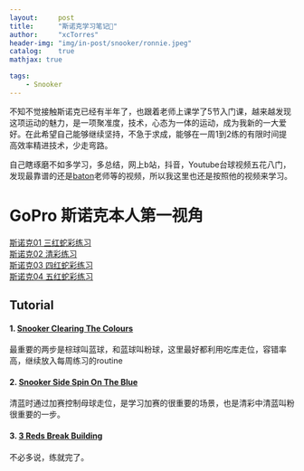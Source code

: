 ```yaml
---
layout:     post
title:      "斯诺克学习笔记🎱"
author:     "xcTorres"
header-img: "img/in-post/snooker/ronnie.jpeg"
catalog:    true
mathjax: true

tags:
    - Snooker
---  
```


不知不觉接触斯诺克已经有半年了，也跟着老师上课学了5节入门课，越来越发现这项运动的魅力，是一项聚准度，技术，心态为一体的运动，成为我新的一大爱好。在此希望自己能够继续坚持，不急于求成，能够在一周1到2练的有限时间提高效率精进技术，少走弯路。

自己瞎琢磨不如多学习，多总结，网上b站，抖音，Youtube台球视频五花八门，发现最靠谱的还是[baton](https://www.bartonsnooker.co.uk/)老师等的视频，所以我这里也还是按照他的视频来学习。

# GoPro 斯诺克本人第一视角

[斯诺克01 三红蛇彩练习](https://www.bilibili.com/video/BV1rt42187YR/?spm_id_from=333.999.0.0)  
[斯诺克02 清彩练习](https://www.bilibili.com/video/BV1di421f73Z/?spm_id_from=333.999.0.0&vd_source=885072747156d73817fc60cd40a9d16d)  
[斯诺克03 四红蛇彩练习](https://www.bilibili.com/video/BV1mf42197Mk/)  
[斯诺克04 五红蛇彩练习](https://www.bilibili.com/video/BV1hJSyYkExA/)


## Tutorial
#### 1. [Snooker Clearing The Colours](https://www.youtube.com/watch?v=BnLJ2znIFh4)
最重要的两步是棕球叫蓝球，和蓝球叫粉球，这里最好都利用吃库走位，容错率高，继续放入每周练习的routine
#### 2. [Snooker Side Spin On The Blue](https://www.youtube.com/watch?v=HYFmkCzJZ7A&t=2s)
清蓝时通过加赛控制母球走位，是学习加赛的很重要的场景，也是清彩中清蓝叫粉很重要的一步。
#### 3. [3 Reds Break Building](https://www.youtube.com/watch?v=I5nkzi55xbs)
不必多说，练就完了。






